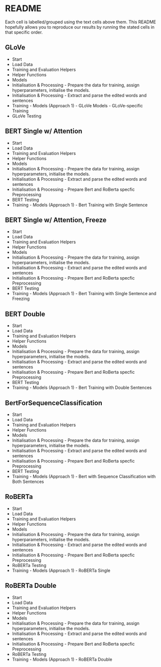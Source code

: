 # README

Each cell is labelled/grouped using the text cells above them. This README hopefully allows you to reproduce our results by running the stated cells in that specific order.

## GLoVe

- Start
- Load Data
- Training and Evaluation Helpers
- Helper Functions
- Models
- Initialisation & Processing - Prepare the data for training, assign hyperparameters, initialise the models.
- Initialisation & Processing - Extract and parse the edited words and sentences
- Training - Models (Approach 1) - GLoVe Models - GLoVe-specific Training
- GLoVe Testing


## BERT Single w/ Attention

- Start
- Load Data
- Training and Evaluation Helpers
- Helper Functions
- Models
- Initialisation & Processing - Prepare the data for training, assign hyperparameters, initialise the models.
- Initialisation & Processing - Extract and parse the edited words and sentences
- Initialisation & Processing - Prepare Bert and RoBerta specfic Preprocessing
- BERT Testing
- Training - Models (Approach 1) - Bert Training with Single Sentence


## BERT Single w/ Attention, Freeze

- Start
- Load Data
- Training and Evaluation Helpers
- Helper Functions
- Models
- Initialisation & Processing - Prepare the data for training, assign hyperparameters, initialise the models.
- Initialisation & Processing - Extract and parse the edited words and sentences
- Initialisation & Processing - Prepare Bert and RoBerta specfic Preprocessing
- BERT Testing
- Training - Models (Approach 1) - Bert Training with Single Sentence and Freezing


## BERT Double

- Start
- Load Data
- Training and Evaluation Helpers
- Helper Functions
- Models
- Initialisation & Processing - Prepare the data for training, assign hyperparameters, initialise the models.
- Initialisation & Processing - Extract and parse the edited words and sentences
- Initialisation & Processing - Prepare Bert and RoBerta specfic Preprocessing
- BERT Testing
- Training - Models (Approach 1) - Bert Training with Double Sentences


## BertForSequenceClassification

- Start
- Load Data
- Training and Evaluation Helpers
- Helper Functions
- Models
- Initialisation & Processing - Prepare the data for training, assign hyperparameters, initialise the models.
- Initialisation & Processing - Extract and parse the edited words and sentences
- Initialisation & Processing - Prepare Bert and RoBerta specfic Preprocessing
- BERT Testing
- Training - Models (Approach 1) - Bert with Sequence Classification with Both Sentences


## RoBERTa

- Start
- Load Data
- Training and Evaluation Helpers
- Helper Functions
- Models
- Initialisation & Processing - Prepare the data for training, assign hyperparameters, initialise the models.
- Initialisation & Processing - Extract and parse the edited words and sentences
- Initialisation & Processing - Prepare Bert and RoBerta specfic Preprocessing
- RoBERTa Testing
- Training - Models (Approach 1) - RoBERTa Single


## RoBERTa Double

- Start
- Load Data
- Training and Evaluation Helpers
- Helper Functions
- Models
- Initialisation & Processing - Prepare the data for training, assign hyperparameters, initialise the models.
- Initialisation & Processing - Extract and parse the edited words and sentences
- Initialisation & Processing - Prepare Bert and RoBerta specfic Preprocessing
- RoBERTa Testing
- Training - Models (Approach 1) - RoBERTa Double


